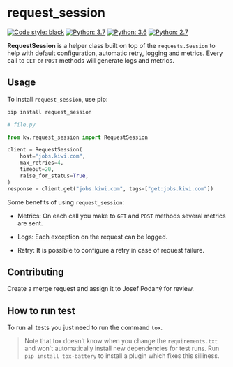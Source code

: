 # request_session

[![Code style: black](https://img.shields.io/badge/code%20style-black-000000.svg)](https://github.com/psf/black)
[![Python: 3.7](https://img.shields.io/badge/python-3.7-green.svg)](https://python.org)
[![Python: 3.6](https://img.shields.io/badge/python-3.6-green.svg)](https://python.org)
[![Python: 2.7](https://img.shields.io/badge/python-2.7-green.svg)](https://python.org)

**RequestSession** is a helper class built on top of the `requests.Session`
to help with default configuration, automatic retry, logging and metrics.
Every call to `GET` or `POST` methods will generate logs and metrics.

## Usage

To install `request_session`, use pip:

```bash
pip install request_session
```

```python
# file.py

from kw.request_session import RequestSession

client = RequestSession(
    host="jobs.kiwi.com",
    max_retries=4,
    timeout=20,
    raise_for_status=True,
)
response = client.get("jobs.kiwi.com", tags=["get:jobs.kiwi.com"])
```

Some benefits of using `request_session`:

- Metrics: On each call you make to `GET` and `POST` methods several metrics are sent.

- Logs: Each exception on the request can be logged.

- Retry: It is possible to configure a retry in case of request failure.

## Contributing

Create a merge request and assign it to Josef Podaný for review.

## How to run test

To run all tests you just need to run the command `tox`.

> Note that tox doesn't know when you change the `requirements.txt`
> and won't automatically install new dependencies for test runs.
> Run `pip install tox-battery` to install a plugin which fixes this silliness.
